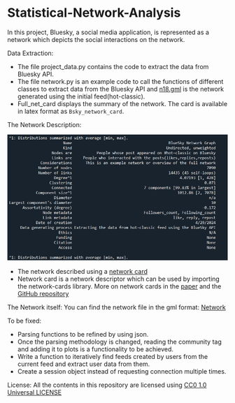 # Statistical-Network-Analysis
In this project, Bluesky, a social media application, is represented as a network which depicts the social interactions on the network.

Data Extraction:
- The file project_data.py contains the code to extract the data from Bluesky API.
- The file network.py is an example code to call the functions of different classes to extract data from the Bluesky API and [n18.gml](n18.gml) is the network generated using the initial feed(hot-classic).
- Full_net_card displays the summary of the network. The card is available in latex format as `Bsky_network_card`.
  

The Network Description:

  ![Network Card](full_net_card.png)
  
- The network described using a [network card](https://github.com/vgentela/Statistical-Network-Analysis/blob/main/Bsky_network_card.tex)
- Network card is a network descriptor which can be used by importing the network-cards library. More on network cards in the [paper](https://arxiv.org/abs/2206.00026) and the [GitHub repository](https://github.com/network-cards/network-cards)

The Network itself:
You can find the network file in the gml format: [Network](https://github.com/vgentela/Statistical-Network-Analysis/blob/main/n17.gml)

To be fixed:
- Parsing functions to be refined by using json.
- Once the parsing methodology is changed, reading the community tag and adding it to plots is a functionality to be achieved.
- Write a function to iteratively find feeds created by users from the current feed and extract user data from them.
- Create a session object instead of requesting connection multiple times.
  
License:
All the contents in this repository are licensed using [CC0 1.0 Universal LICENSE](https://github.com/vgentela/Statistical-Network-Analysis/blob/main/LICENSE)

